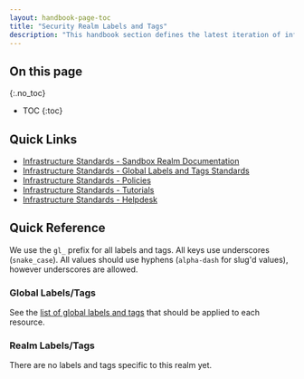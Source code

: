 ```yaml
---
layout: handbook-page-toc
title: "Security Realm Labels and Tags"
description: "This handbook section defines the latest iteration of infrastructure standards for AWS and GCP across all departments and groups at GitLab."
---
```


## On this page
{:.no_toc}

- TOC
{:toc}

## Quick Links

* [Infrastructure Standards - Sandbox Realm Documentation](/handbook/infrastructure-standards/realms/sandbox/)
* [Infrastructure Standards - Global Labels and Tags Standards](/handbook/infrastructure-standards/labels-tags/)
* [Infrastructure Standards - Policies](/handbook/infrastructure-standards/policies/)
* [Infrastructure Standards - Tutorials](/handbook/infrastructure-standards/tutorials/)
* [Infrastructure Standards - Helpdesk](/handbook/infrastructure-standards/helpdesk/)

## Quick Reference

We use the `gl_` prefix for all labels and tags. All keys use underscores (`snake_case`). All values should use hyphens (`alpha-dash` for slug'd values), however underscores are allowed.

### Global Labels/Tags

See the [list of global labels and tags](/handbook/infrastructure-standards/labels-tags/) that should be applied to each resource.

### Realm Labels/Tags

There are no labels and tags specific to this realm yet.
